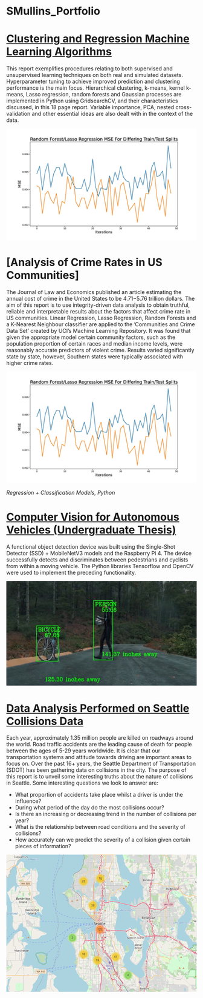 # SMullins_Portfolio

# [Clustering and Regression Machine Learning Algorithms](https://github.com/spmullins99/ML-Algorithms)
This report exemplifies procedures relating to both supervised and unsupervised learning techniques
on both real and simulated datasets. Hyperparameter tuning to achieve improved prediction and clustering
performance is the main focus. Hierarchical clustering, k-means, kernel k-means, Lasso regression, random forests 
and Gaussian processes are implemented in Python using GridsearchCV, and their characteristics discussed, in this 18 page report. 
Variable importance, PCA, nested cross-validation and other essential ideas are also dealt with in the context of
the data. 

![](/images/tt1.jpg)

# [Analysis of Crime Rates in US Communities]

The Journal of Law and Economics published an article estimating the annual cost of crime in
the United States to be $4.71-$5.76 trillion dollars. The aim of this report is to use integrity-driven data analysis to obtain truthful, reliable and interpretable
results about the factors that affect crime rate in US communities. Linear Regression,
Lasso Regression, Random Forests and a K-Nearest Neighbour classifier are applied to the ’Communities
and Crime Data Set’ created by UCI’s Machine Learning Repository. It was found that
given the appropriate model certain community factors, such as the population proportion of certain
races and median income levels, were reasonably accurate predictors of violent crime. Results varied significantly state by state, however, Southern states were typically associated with
higher crime rates.

![](/images/tt1.jpg)

*Regression + Classification Models, Python*



# [Computer Vision for Autonomous Vehicles (Undergraduate Thesis)](https://github.com/spmullins99/Computer-Vision-with-SSD-MobileNet)
A functional object detection device was built using the Single-Shot Detector (SSD) + MobileNetV3
models and the Raspberry Pi 4. The device successfully detects and discriminates between pedestrians 
and cyclists from within a moving vehicle. The Python libraries Tensorflow and OpenCV were 
used to implement the preceding functionality.

![](/images/CV1.jpg)

# [Data Analysis Performed on Seattle Collisions Data](https://github.com/spmullins99/Seattle-Collisions)
Each year, approximately 1.35 million people are killed on roadways around the world. Road traffic accidents are the leading cause of death for people between the ages of 5-29 years worldwide. It is clear that our transportation systems and attitude towards driving are important areas to focus on. Over the past 16+ years, the Seattle Department of Transportation (SDOT) has been gathering data on collisions in the city. The purpose of this report is to unveil some interesting truths about the nature of collisions in Seattle. Some interesting questions we look to answer are:

* What proportion of accidents take place whilst a driver is under the influence? 
* During what period of the day do the most collisions occur?
* Is there an increasing or decreasing trend in the number of collisions per year?
* What is the relationship between road conditions and the severity of collisions?
* How accurately can we predict the severity of a collision given certain pieces of information?

![](/images/Seattle1.png)





